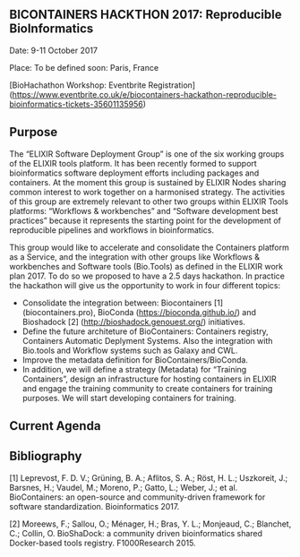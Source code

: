 BICONTAINERS HACKTHON 2017: Reproducible BioInformatics
---------------------------------------------------------

Date: 9-11 October 2017

Place: To be defined soon: Paris, France

[BioHachathon Workshop: Eventbrite Registration] (https://www.eventbrite.co.uk/e/biocontainers-hackathon-reproducible-bioinformatics-tickets-35601135956)

## Purpose

The “ELIXIR Software Deployment Group” is one of the six working groups of the ELIXIR tools platform. It has been recently formed to support bioinformatics software deployment efforts including packages and containers. At the moment this group is sustained by ELIXIR Nodes sharing common interest to work together on a harmonised strategy. The activities of this group are extremely relevant to other two groups within ELIXIR Tools platforms: “Workflows & workbenches” and “Software development best practices” because it represents the starting point for the development of reproducible pipelines and workflows in bioinformatics.

This group would like to accelerate and consolidate the Containers platform as a Service, and the integration with other groups like Workflows & workbenches and Software tools (Bio.Tools) as defined in the ELIXIR work plan 2017. To do so we proposed to have a 2.5 days hackathon. In practice the hackathon will give us the opportunity to work in four different topics:

- Consolidate the integration between: Biocontainers [1] (biocontainers.pro), BioConda (https://bioconda.github.io/) and Bioshadock [2] (http://bioshadock.genouest.org/) initiatives.
- Define the future architeture of BioContainers: Containers registry, Containers Automatic Deplyment Systems. Also the integration with Bio.tools and Workflow systems such as Galaxy and CWL.
- Improve the metadata definition for BioContainers/BioConda.
- In addition, we will define a strategy (Metadata) for “Training Containers”, design an infrastructure for hosting containers in ELIXIR and engage the training community to create containers for training purposes. We will start developing containers for training.

## Current Agenda



## Bibliography
[1] Leprevost, F. D. V.; Grüning, B. A.; Aflitos, S. A.; Röst, H. L.; Uszkoreit, J.; Barsnes, H.; Vaudel, M.; Moreno, P.; Gatto, L.; Weber, J.; et al. BioContainers: an open-source and community-driven framework for software standardization. Bioinformatics 2017.

[2] Moreews, F.; Sallou, O.; Ménager, H.; Bras, Y. L.; Monjeaud, C.; Blanchet, C.; Collin, O. BioShaDock: a community driven bioinformatics shared Docker-based tools registry. F1000Research 2015.
